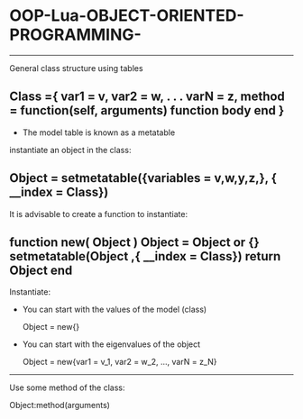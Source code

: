 # OOP-Lua-OBJECT-ORIENTED-PROGRAMMING-
---
General class structure using tables

  Class ={
    var1 = v,
    var2 = w,
    .
    .
    .
    varN = z,
    method = function(self, arguments)
      function body
    end
  }
---
* The model table is known as a metatable

instantiate an object in the class:

  Object = setmetatable({variables = v,w,y,z,},
    { __index = Class})
---
It is advisable to create a function to instantiate:

  function new( Object )
    Object = Object or {}
    setmetatable(Object ,{ __index = Class})
    return Object
  end
---
Instantiate:

* You can start with the values of the model (class)

  Object = new{}
  
* You can start with the eigenvalues of the object

  Object = new{var1 = v_1, var2 = w_2, ..., varN = z_N}
---
Use some method of the class:

  Object:method(arguments)




